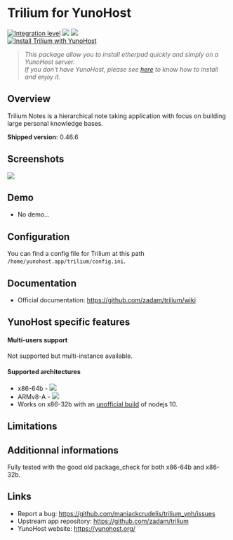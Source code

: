 # Trilium for YunoHost

[![Integration level](https://dash.yunohost.org/integration/trilium.svg)](https://dash.yunohost.org/appci/app/trilium) ![](https://ci-apps.yunohost.org/ci/badges/trilium.status.svg) [![](https://ci-apps.yunohost.org/ci/badges/trilium.maintain.svg)](https://github.com/YunoHost/Apps/#what-to-do-if-i-cant-maintain-my-app-anymore-)  
[![Install Trilium with YunoHost](https://install-app.yunohost.org/install-with-yunohost.png)](https://install-app.yunohost.org/?app=trilium)

> *This package allow you to install etherpad quickly and simply on a YunoHost server.  
If you don't have YunoHost, please see [here](https://yunohost.org/#/install) to know how to install and enjoy it.*

## Overview
Trilium Notes is a hierarchical note taking application with focus on building large personal knowledge bases.

**Shipped version:** 0.46.6

## Screenshots

![](https://raw.githubusercontent.com/wiki/zadam/trilium/images/screenshot.png)

## Demo

* No demo...

## Configuration

You can find a config file for Trilium at this path `/home/yunohost.app/trilium/config.ini`.

## Documentation

 * Official documentation: https://github.com/zadam/trilium/wiki

## YunoHost specific features

#### Multi-users support

Not supported but multi-instance available.

#### Supported architectures

* x86-64b - [![](https://ci-apps.yunohost.org/ci/logs/trilium%20%28Apps%29.svg)](https://ci-apps.yunohost.org/ci/apps/trilium/)
* ARMv8-A - [![](https://ci-apps-arm.yunohost.org/ci/logs/trilium%20%28Apps%29.svg)](https://ci-apps-arm.yunohost.org/ci/apps/trilium/)
* Works on x86-32b with an [unofficial build](https://unofficial-builds.nodejs.org/) of nodejs 10.

## Limitations

## Additionnal informations

Fully tested with the good old package_check for both x86-64b and x86-32b.

## Links

 * Report a bug: https://github.com/maniackcrudelis/trilium_ynh/issues
 * Upstream app repository: https://github.com/zadam/trilium
 * YunoHost website: https://yunohost.org/
